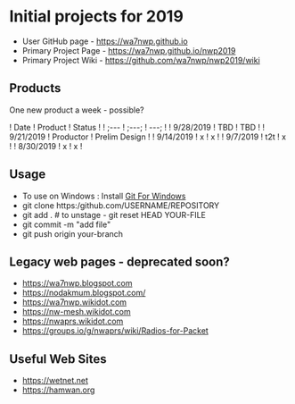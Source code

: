 # Initial projects for 2019
* User GitHub page - https://wa7nwp.github.io
* Primary Project Page - https://wa7nwp.github.io/nwp2019
* Primary Project Wiki - https://github.com/wa7nwp/nwp2019/wiki

## Products

One new product a week - possible?

! Date ! Product ! Status !
! ;--- ! ;---;   ! ---; !
! 9/28/2019 ! TBD ! TBD !
! 9/21/2019 ! Productor ! Prelim Design !
! 9/14/2019 ! x ! x !
! 9/7/2019 ! t2t ! x !
! 8/30/2019 ! x ! x !

## Usage
+ To use on Windows : Install [Git For Windows](https://gitforwindows.org/)
+ git clone https:/github.com/USERNAME/REPOSITORY
+ git add .  # to unstage - git reset HEAD YOUR-FILE
+ git commit -m "add file"
+ git push origin your-branch

## Legacy web pages - deprecated soon?

+ https://wa7nwp.blogspot.com
+ https://nodakmum.blogspot.com/
+ https://wa7nwp.wikidot.com
+ https://nw-mesh.wikidot.com
+ https://nwaprs.wikidot.com
+ https://groups.io/g/nwaprs/wiki/Radios-for-Packet

## Useful Web Sites
+ https://wetnet.net
+ https://hamwan.org
